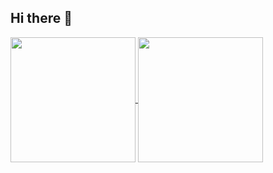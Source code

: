 ## Hi there 👋
<!--
[![Top Langs](https://github-readme-stats-two-delta-57.vercel.app/api/top-langs/?username=jp-cpe&theme=calm&layout=donut&langs_count=20)](https://github.com/jp-cpe/github-readme-stats)

[![JP-CPE's GitHub stats](https://github-readme-stats-two-delta-57.vercel.app/api?username=jp-cpe&theme=calm&show_icons=true)](https://github.com/jp-cpe/github-readme-stats) 
-->

<a href="https://github.com/jp-cpe/github-readme-stats">
  <img height=200 align="center" src="https://github-readme-stats-two-delta-57.vercel.app/api/top-langs/?username=jp-cpe&theme=calm&layout=donut&langs_count=20" />
</a>
<a href="https://github.com/anuraghazra/convoychat">
  <img height=200 align="center" src="https://github-readme-stats.vercel.app/api/top-langs?username=anuraghazra&layout=compact&langs_count=8&card_width=320" />
</a>


<!--
**jp-cpe/jp-cpe** is a ✨ _special_ ✨ repository because its `README.md` (this file) appears on your GitHub profile.

Here are some ideas to get you started:

- 🔭 I’m currently working on ...
- 🌱 I’m currently learning ...
- 👯 I’m looking to collaborate on ...
- 🤔 I’m looking for help with ...
- 💬 Ask me about ...
- 📫 How to reach me: ...
- 😄 Pronouns: ...
- ⚡ Fun fact: ...
-->
